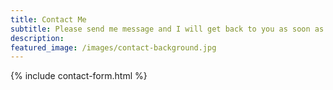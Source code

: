 ```yaml
---
title: Contact Me
subtitle: Please send me message and I will get back to you as soon as possible.
description: 
featured_image: /images/contact-background.jpg
---
```


{% include contact-form.html %}
